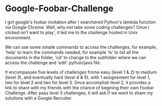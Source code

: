 # Google-Foobar-Challenge
I got google's foobar invitation after I searchered Python's lambda function via Google Chrome. Well, why not take some coding challenges? 
Once I clicked on'I want to play', it led me to the challenge hosted in Unix environment. 

We can use some simple commands to access the challenges, for example, 'help' to learn the commands needed, for example 'ls' to list all the documents in the folder, 'cd' to change to the subfolder where we can access the challenge and 'edit' python/java file.

It encompasses five levels of challenges frome easy (level 1 & 2) to medium (level 3), and eventually hard (level 4 & 5), with 1 assignement for level 1, two for level 2 and two for level 3.
Once accomplish level 2, it provides a link to share with my friends with the chance of begining their own Foobar Challenge. 
After pass level 3 challenges, it will ask if we want to share my solutions with a Google Recruiter.

